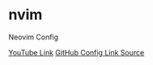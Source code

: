 # nvim
Neovim Config

[YouTube Link](https://www.youtube.com/watch?v=skW3clVG5Fo&t=316s)
[GitHub Config Link Source](https://github.com/radleylewis/nvim-lite/tree/youtube_demo)
